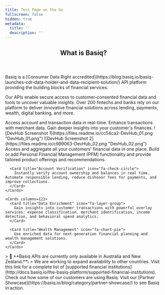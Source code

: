 ```yaml
---
title: Test Page on the Go
fullscreen: false
hidden: true
metadata:
  title: ''
  description: ''
---
```

<Section>
  <Header>
    <h1>What is Basiq?</h1>
  </Header>

  <p>
    Basiq is a [Consumer Data Right accredited](https://blog.basiq.io/basiq-launches-cdr-data-holder-and-data-recipient-solution/) API platform providing the building blocks of financial services.
  </p>

  <p>
    Our APIs enable secure access to customer-consented financial data and tools to uncover valuable insights. Over 200 fintechs and banks rely on our platform to deliver innovative financial solutions across lending, payments, wealth, digital banking, and more.
  </p>
</Section>

<Cards columns={3}>
  <Card title="Connect" icon="fa-link">
    Access account and transaction data in real-time.
  </Card>

  <Card title="Enrich" icon="fa-chart-line">
    Enhance transactions with merchant data.
  </Card>

  <Card title="Discover" icon="fa-search">
    Gain deeper insights into your customer's finances.
  </Card>
</Cards>

<Columns layout="2">
  <Column>
    ![DevHub Screenshot 1](https://files.readme.io/cc54ca2-DevHub_01.png "DevHub_01.png")
  </Column>

  <Column>
    ![DevHub Screenshot 2](https://files.readme.io/c999063-DevHub_02.png "DevHub_02.png")
  </Column>
</Columns>

<Tabs>
  <Tab title="Use Cases">
    <Cards columns={2}>
      <Card title="Account Aggregation" icon="fa-database">
        Access and aggregate all your customers' financial data in one place. Build or add Personal Financial Management (PFM) functionality and provide tailored product offerings and recommendations.
      </Card>

      <Card title="Account Verification" icon="fa-check-circle">
        Instantly verify account ownership and balances in real time. Automate responsible lending, reduce dishonor fees for payments, and improve collections.
      </Card>
    </Cards>

    <Cards columns={2}>
      <Card title="Data Enrichment" icon="fa-layer-group">
        Gain insights into customer transactions with powerful overlay services: expense classification, merchant identification, income detection, and behavioral spend analytics.
      </Card>

      <Card title="Wealth Management" icon="fa-chart-pie">
        Use enriched data for next-generation financial planning and wealth management solutions.
      </Card>
    </Cards>
  </Tab>

  <Tab title="Supported Regions">
    > 🚧 **Basiq APIs are currently only available in Australia and New Zealand.**\
    > We are working to expand availability to other countries. Visit this link for a complete list of [supported financial institutions](http://docs.basiq.io/the-basiq-platform/supported-financial-institutions).
  </Tab>
</Tabs>

<Accordion title="Partner Showcase" icon="fa-users">
  Check out how some of our customers are using Basiq. Visit our [Partner Showcase](https://basiq.io/blog/category/partner-showcase/) to see Basiq in action.
</Accordion>